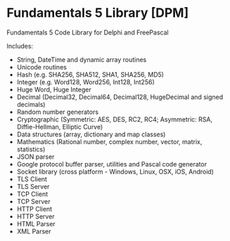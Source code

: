 # Fundamentals 5 Library [DPM]

Fundamentals 5 Code Library for Delphi and FreePascal

Includes:

* String, DateTime and dynamic array routines
* Unicode routines
* Hash (e.g. SHA256, SHA512, SHA1, SHA256, MD5)
* Integer (e.g. Word128, Word256, Int128, Int256)
* Huge Word, Huge Integer
* Decimal (Decimal32, Decimal64, Decimal128, HugeDecimal and signed decimals)
* Random number generators
* Cryptographic (Symmetric: AES, DES, RC2, RC4; Asymmetric: RSA, Diffie-Hellman, Elliptic Curve)
* Data structures (array, dictionary and map classes)
* Mathematics (Rational number, complex number, vector, matrix, statistics)
* JSON parser
* Google protocol buffer parser, utilities and Pascal code generator
* Socket library (cross platform - Windows, Linux, OSX, iOS, Android)
* TLS Client
* TLS Server
* TCP Client
* TCP Server
* HTTP Client
* HTTP Server
* HTML Parser
* XML Parser

